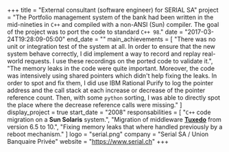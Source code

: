 +++
title = "External consultant (software engineer) for SERIAL SA"
project = "The Portfolio management system of the bank had been written in the mid-nineties in `C++` and compiled with a non-ANSI (Sun) compiler. The goal of the project was to port the code to standard `C++ 98`."
date = "2017-03-24T19:28:09-05:00"
end_date = ""
main_achievements = [
  "There was no unit or integration test of the system at all. In order to ensure that the new system behave correctly, I did implement a way to record and replay real-world requests. I use these recordings on the ported code to validate it.",
  "The memory leaks in the code were quite important. Moreover, the code was intensively using shared pointers which didn't help fixing the leaks. In order to spot and fix them, I did use IBM Rational Purify to log the pointer address and the call stack at each increase or decrease of the pointer reference count. Then, with some `python` sorting, I was able to directly spot the place where the decrease reference calls were missing."
]
display_project = true
start_date = "2008"
responsabilities = [
  "`C++` code migration on a **Sun Solaris** system.",
  "Migration of middleware [**Tuxedo**](http://www.oracle.com/technetwork/middleware/tuxedo/overview/index.html) from version 6.5 to 10.",
  "Fixing memory leaks that where handled previously by a reboot mechanism."
]
logo = "serial.png"
company = "Serial SA / Union Banquaire Privée"
website = "https://www.serial.ch"
+++
